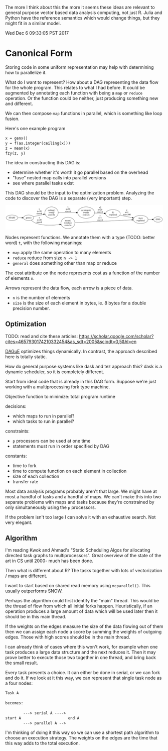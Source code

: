 The more I think about this the more it seems these ideas are relevant to
general purpose vector based data analysis computing, not just R.
Julia and Python have the reference semantics which would change things,
but they might fit in a similar model.


Wed Dec  6 09:33:05 PST 2017

# Canonical Form

Storing code in some uniform representation may help with determining
how to parallelize it.

What do I want to represent? How about a DAG representing the data flow for
the whole program. This relates to what I had before. It could be augmented
by annotating each function with being a `map` or `reduce` operation. Or
the function could be neither, just producing something new and different.

We can then compose `map` functions in parallel, which is something like
loop fusion.

Here's one example program

```{R}
x = genx()
y = f(as.integer(ceiling(x)))
z = mean(x)
fzy(z, y)
```

The idea in constructing this DAG is:

- determine whether it's worth it go parallel based on the overhead
- "fuse" nested map calls into parallel versions
- see where parallel tasks exist

This DAG should be the input to the optimization problem. Analyzing the
code to discover the DAG is a separate (very important) step.

![](program.svg)

Nodes represent functions. We annotate them with a type (TODO: better word)
`t`, with the following meanings:

- `map` apply the same operation to many elements
- `reduce` reduce from size `n -> 1`
- `general` does something other than map or reduce

The cost attribute on the node represents cost as a function of the number
of elements `n`.

Arrows represent the data flow, each arrow is a piece of data.

- `n` is the number of elements
- `size` is the size of each element in bytes, ie. 8 bytes for a double
  precision number.


## Optimization

TODO: read and cite these articles:
https://scholar.google.com/scholar?cites=4657930174210332454&as_sdt=2005&sciodt=0,5&hl=en

[DAGuE](http://www.sciencedirect.com/science/article/pii/S0167819111001347)
optimizes things dynamically. In contrast, the approach described here is
totally static.

How do general purpose systems like dask and tez approach this?
dask is a dynamic scheduler, so it is completely different.

Start from ideal code that is already in this DAG form. Suppose we're just
working with a multiprocessing fork type machine.

Objective function to minimize: total program runtime

decisions:
- which maps to run in parallel?
- which tasks to run in parallel?

constraints: 
- `p` processors can be used at one time
- statements must run in order specified by DAG

constants:
- time to fork
- time to compute function on each element in collection
- size of each collection
- transfer rate


Most data analysis programs probably aren't that large. We might have at
most a handful of tasks and a handful of maps. We can't make this into two
separate problems with maps and tasks because they're constrained by only
simultaneously using the `p` processors.

If the problem isn't too large I can solve it with an exhaustive search.
Not very elegant.

## Algorithm

I'm reading Kwok and Ahmad's "Static Scheduling Algos for allocating
directed task graphs to multiprocessors". Great overview of the state of
the art in CS until 2000- much has been done.

Then what is different about R? The tasks together with lots of
vectorization / maps are different.

I want to start based on shared read memory using `mcparallel()`. This
usually outperforms SNOW.

Perhaps the algorithm could first identify the "main" thread. This would
be the thread of flow from which all initial forks happen. Heuristically,
if an operation produces a large amount of data which will be used later
then it should be in this main thread.

If the weights on the edges measure the size of the data flowing out of
them then we can assign each node a score by summing the weights of
outgoing edges. Those with high scores should be in the main thread.

I can already think of cases where this won't work, for example when one
task produces a large data structure and the next reduces it. Then it may
prove better to execute those two together in one thread, and bring back
the small result.

Every task presents a choice. It can either be done in serial, or we can
fork and do it. If we look at it this way, we can represent that single
task node as a four nodes:

```
Task A

becomes:

        ---> serial A ----> 
start A                     end A
        ---> parallel A -->
```

I'm thinking of doing it this way so we can use a shortest path algorithm
to choose an execution strategy. The weights on the edges are the time that
this way adds to the total execution.
